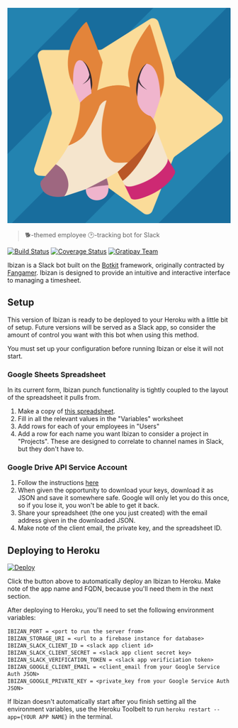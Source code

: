<a href="http://skyaaron.com/ibizan"><img src="https://raw.githubusercontent.com/aaronsky/ibizan/master/docs/ibizan.svg" alt="Ibizan logo" /></a>

> 🐕-themed employee 🕑-tracking bot for Slack

[![Build Status](https://travis-ci.org/aaronsky/ibizan.svg?branch=master)](https://travis-ci.org/ibizan/ibizan) [![Coverage Status](https://coveralls.io/repos/github/aaronsky/ibizan/badge.svg?branch=master)](https://coveralls.io/github/aaronsky/ibizan?branch=master) [![Gratipay Team](https://img.shields.io/gratipay/team/shields.svg?maxAge=2592000)](https://gratipay.com/ibizan/)

Ibizan is a Slack bot built on the [Botkit](https://github.com/howdyai/botkit) framework, originally contracted by [Fangamer](http://fangamer.com/). Ibizan is designed to provide an intuitive and interactive interface to managing a timesheet.

## Setup

This version of Ibizan is ready to be deployed to your Heroku with a little bit of setup. Future versions will be served as a Slack app, so consider the amount of control you want with this bot when using this method.

You must set up your configuration before running Ibizan or else it will not start.

### Google Sheets Spreadsheet

In its current form, Ibizan punch functionality is tightly coupled to the layout of the spreadsheet it pulls from.

1. Make a copy of [this spreadsheet](https://docs.google.com/spreadsheets/d/1FcCouoPtkNO1Q3Uhbcbg7xy8Im1d_yXBt9CCHg3aaps/edit?usp=sharing).
2. Fill in all the relevant values in the "Variables" worksheet
3. Add rows for each of your employees in "Users"
4. Add a row for each name you want Ibizan to consider a project in "Projects". These are designed to correlate to channel names in Slack, but they don't have to.

### Google Drive API Service Account

1. Follow the instructions [here](https://developers.google.com/identity/protocols/OAuth2ServiceAccount)
2. When given the opportunity to download your keys, download it as JSON and save it somewhere safe. Google will only let you do this once, so if you lose it, you won't be able to get it back.
3. Share your spreadsheet (the one you just created) with the email address given in the downloaded JSON.
4. Make note of the client email, the private key, and the spreadsheet ID.

## Deploying to Heroku

[![Deploy](https://www.herokucdn.com/deploy/button.svg)](https://heroku.com/deploy)

Click the button above to automatically deploy an Ibizan to Heroku. Make note of the app name and FQDN, because you'll need them in the next section. 

After deploying to Heroku, you'll need to set the following environment variables:

```
IBIZAN_PORT = <port to run the server from>
IBIZAN_STORAGE_URI = <url to a firebase instance for database>
IBIZAN_SLACK_CLIENT_ID = <slack app client id>
IBIZAN_SLACK_CLIENT_SECRET = <slack app client secret key>
IBIZAN_SLACK_VERIFICATION_TOKEN = <slack app verificiation token>
IBIZAN_GOOGLE_CLIENT_EMAIL = <client_email from your Google Service Auth JSON>
IBIZAN_GOOGLE_PRIVATE_KEY = <private_key from your Google Service Auth JSON>
```

If Ibizan doesn't automatically start after you finish setting all the environment variables, use the Heroku Toolbelt to run `heroku restart --app={YOUR APP NAME}` in the terminal.
